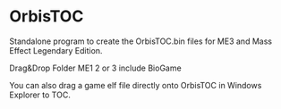 # OrbisTOC
Standalone program to create the OrbisTOC.bin files for ME3 and Mass Effect Legendary Edition.

Drag&Drop Folder ME1 2 or 3 include BioGame

You can also drag a game elf file directly onto OrbisTOC in Windows Explorer to TOC.
